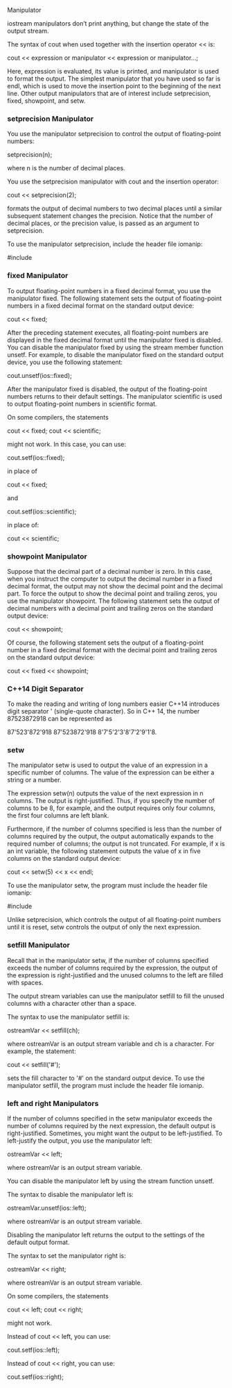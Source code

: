 Manipulator

iostream manipulators don’t print anything, but change the state of the output stream.

The syntax of cout when used together with the insertion operator << is:

  cout << expression or manipulator << expression or manipulator...;

Here, expression is evaluated, its value is printed, and manipulator is used to format the output. The simplest manipulator that you have used so far is endl, which is used to move the insertion point to the beginning of the next line.
Other output manipulators that are of interest include setprecision, fixed, showpoint, and setw.


### setprecision Manipulator

You use the manipulator setprecision to control the output of floating-point numbers:

  setprecision(n);

where n is the number of decimal places.

You use the setprecision manipulator with cout and the insertion operator:

  cout << setprecision(2);

formats the output of decimal numbers to two decimal places until a similar subsequent statement changes the precision. Notice that the number of decimal places, or the precision value, is passed as an argument to setprecision.

To use the manipulator setprecision, include the header file iomanip:

  #include <iomanip>



### fixed Manipulator

To output floating-point numbers in a fixed decimal format, you use the manipulator fixed. The following statement sets the output of floating-point numbers in a fixed decimal format on the standard output device:

  cout << fixed;

After the preceding statement executes, all floating-point numbers are displayed in the fixed decimal format until the manipulator fixed is disabled. You can disable the manipulator fixed by using the stream member function unsetf. For example, to disable the manipulator fixed on the standard output device, you use the following statement:

  cout.unsetf(ios::fixed);

After the manipulator fixed is disabled, the output of the floating-point numbers returns to their default settings. The manipulator scientific is used to output floating-point numbers in scientific format.

On some compilers, the statements

  cout << fixed;
  cout << scientific;

might not work. In this case, you can use:

  cout.setf(ios::fixed);

in place of

  cout << fixed;

and

  cout.setf(ios::scientific);

in place of:

  cout << scientific;



### showpoint Manipulator

Suppose that the decimal part of a decimal number is zero. In this case, when you instruct the computer to output the decimal number in a fixed decimal format, the output may not show the decimal point and the decimal part. To force the output to show the decimal point and trailing zeros, you use the manipulator showpoint. The following statement sets the output of decimal numbers with a decimal point and trailing zeros on the standard output device:

  cout << showpoint;

Of course, the following statement sets the output of a floating-point number in a fixed decimal format with the decimal point and trailing zeros on the standard output device:

  cout << fixed << showpoint;



### C++14 Digit Separator

To make the reading and writing of long numbers easier C++14 introduces digit separator ' (single-quote character). So in C++ 14, the number 87523872918 can be represented as

  87'523'872'918
  87'523872'918
  8'7'5'2'3'8'7'2'9'1'8.



### setw

The manipulator setw is used to output the value of an expression in a specific number of columns. The value of the expression can be either a string or a number.

The expression setw(n) outputs the value of the next expression in n columns. The output is right-justified. Thus, if you specify the number of columns to be 8, for example, and the output requires only four columns, the first four columns are left blank.

Furthermore, if the number of columns specified is less than the number of columns required by the output, the output automatically expands to the required number of columns; the output is not truncated. For example, if x is an int variable, the following statement outputs the value of x in five columns on the standard output device:

  cout << setw(5) << x << endl;

To use the manipulator setw, the program must include the header file iomanip:

  #include <iomanip>

Unlike setprecision, which controls the output of all floating-point numbers until it is reset, setw controls the output of only the next expression.



### setfill Manipulator

Recall that in the manipulator setw, if the number of columns specified exceeds the number of columns required by the expression, the output of the expression is right-justified and the unused columns to the left are filled with spaces.

The output stream variables can use the manipulator setfill to fill the unused columns with a character other than a space.

The syntax to use the manipulator setfill is:

  ostreamVar << setfill(ch);

where ostreamVar is an output stream variable and ch is a character. For example, the statement:

  cout << setfill('#');

sets the fill character to '#' on the standard output device.
To use the manipulator setfill, the program must include the header file iomanip.



### left and right Manipulators

If the number of columns specified in the setw manipulator exceeds the number of columns required by the next expression, the default output is right-justified. Sometimes, you might want the output to be left-justified. To left-justify the output, you use the manipulator left:

  ostreamVar << left;

where ostreamVar is an output stream variable.

You can disable the manipulator left by using the stream function unsetf.

The syntax to disable the manipulator left is:

  ostreamVar.unsetf(ios::left);

where ostreamVar is an output stream variable.

Disabling the manipulator left returns the output to the settings of the default output format.

The syntax to set the manipulator right is:

  ostreamVar << right;

where ostreamVar is an output stream variable.


On some compilers, the statements

  cout << left;
  cout << right;

might not work.

Instead of cout << left, you can use:

  cout.setf(ios::left);

Instead of cout << right, you can use:

  cout.setf(ios::right);
